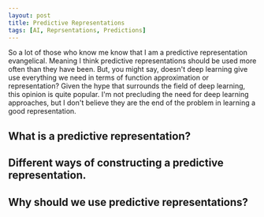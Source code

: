 ```yaml
---
layout: post
title: Predictive Representations
tags: [AI, Reprsentations, Predictions]
---
```



So a lot of those who know me know that I am a predictive representation evangelical. Meaning I think predictive representations should be used more often than they have been. But, you might say, doesn't deep learning give use everything we need in terms of function approximation or representation? Given the hype that surrounds the field of deep learning, this opinion is quite popular. I'm not precluding the need for deep learning approaches, but I don't believe they are the end of the problem in learning a good representation.


## What is a predictive representation?

## Different ways of constructing a predictive representation.

## Why should we use predictive representations?


